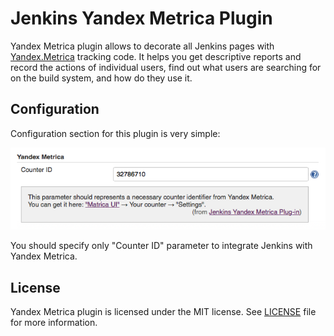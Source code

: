 
Jenkins Yandex Metrica Plugin
=============================

Yandex Metrica plugin allows to decorate all Jenkins pages with [Yandex.Metrica](https://metrica.yandex.com) tracking code.
It helps you get descriptive reports and record the actions of individual users, find out what users are searching
for on the build system, and how do they use it.


Configuration
-------------

Configuration section for this plugin is very simple:

![Configuration](misc/configuration.png)

You should specify only "Counter ID" parameter to integrate Jenkins with Yandex Metrica.


License
-------

Yandex Metrica plugin is licensed under the MIT license. See [LICENSE](LICENSE.md) file for more information.
